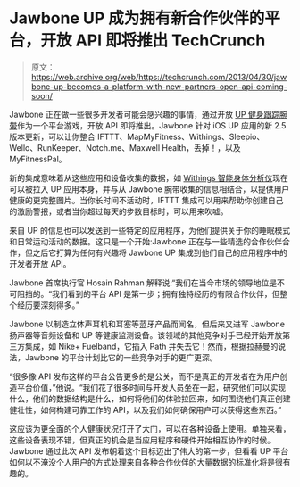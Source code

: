 # Jawbone UP 成为拥有新合作伙伴的平台，开放 API 即将推出 TechCrunch

> 原文：<https://web.archive.org/web/https://techcrunch.com/2013/04/30/jawbone-up-becomes-a-platform-with-new-partners-open-api-coming-soon/>

Jawbone 正在做一些很多开发者可能会感兴趣的事情，通过开放 [UP 健身跟踪腕带](https://web.archive.org/web/20221208175606/https://jawbone.com/up)作为一个平台游戏，开放 API 即将推出。Jawbone 针对 iOS UP 应用的新 2.5 版本更新，可以让你整合 IFTTT、MapMyFitness、Withings、Sleepio、Wello、RunKeeper、Notch.me、Maxwell Health，丢掉！，以及 MyFitnessPal。

新的集成意味着从这些应用和设备收集的数据，如 [Withings 智能身体分析仪](https://web.archive.org/web/20221208175606/https://beta.techcrunch.com/2013/03/20/withings-smart-body-analyzer-review/ "Withings Smart Body Analyzer Now Available For $149.95, Here’s How It Performs")现在可以被拉入 UP 应用本身，并与从 Jawbone 腕带收集的信息相结合，以提供用户健康的更完整图片。当你长时间不活动时，IFTTT 集成可以用来帮助你创建自己的激励警报，或者当你超过每天的步数目标时，可以用来吹嘘。

来自 UP 的信息也可以发送到一些特定的应用程序，为他们提供关于你的睡眠模式和日常运动活动的数据。这只是一个开始:Jawbone 正在与一些精选的合作伙伴合作，但之后它打算为任何有兴趣将 Jawbone UP 集成到他们自己的应用程序中的开发者开放 API。

Jawbone 首席执行官 Hosain Rahman 解释说:“我们在当今市场的领导地位是不可阻挡的。“我们看到的平台 API 是第一步；拥有独特经历的有限合作伙伴，但整个经历要深刻得多。”

Jawbone 以制造立体声耳机和耳塞等蓝牙产品而闻名，但后来又进军 Jawbone 扬声器等音频设备和 UP 等健康监测设备。该领域的其他竞争对手已经开始开放第三方集成，如 Nike+ Fuelband，它插入 Path 并失去它！然而，根据拉赫曼的说法，Jawbone 的平台计划比它的一些竞争对手的更广更深。

“很多像 API 发布这样的平台公告更多的是公关，而不是真正的开发者在为用户创造平台价值，”他说。“我们花了很多时间与开发人员坐在一起，研究他们可以实现什么，他们的数据结构是什么，如何将他们的体验拉回来，如何围绕他们真正创建健壮性，如何构建可靠工作的 API，以及我们如何确保用户可以获得这些东西。”

这应该为更全面的个人健康状况打开了大门，可以在各种设备上使用。单独来看，这些设备表现不错，但真正的机会是当应用程序和硬件开始相互协作的时候。Jawbone 通过此次 API 发布朝着这个目标迈出了伟大的第一步，但看看 UP 平台如何以不淹没个人用户的方式处理来自各种合作伙伴的大量数据的标准化将是很有趣的。